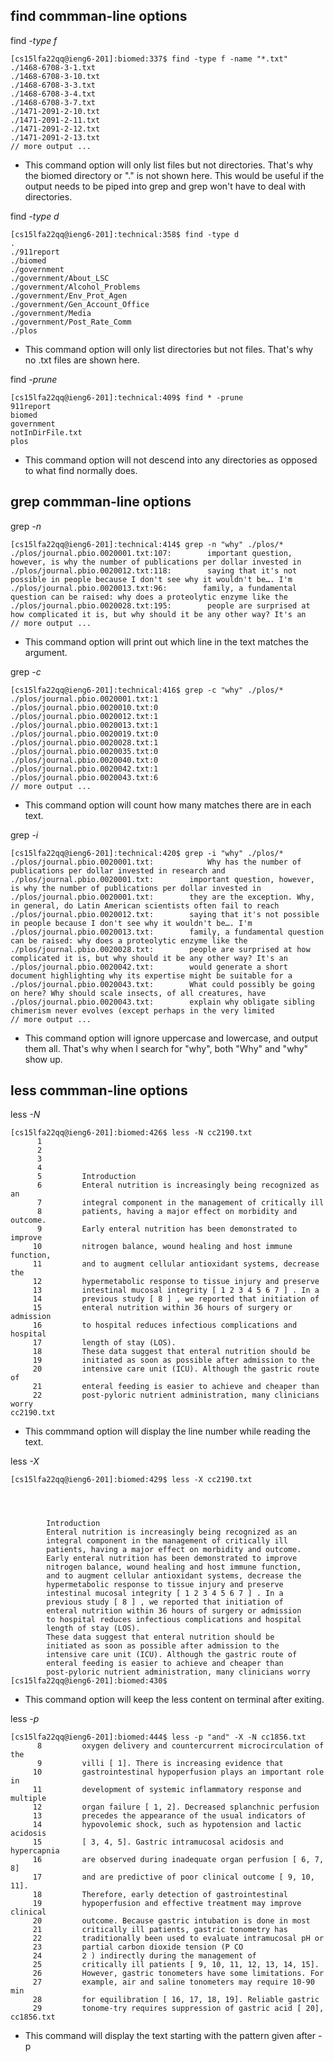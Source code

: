 ## find commman-line options
find *-type f*
```
[cs15lfa22qq@ieng6-201]:biomed:337$ find -type f -name "*.txt"
./1468-6708-3-1.txt
./1468-6708-3-10.txt
./1468-6708-3-3.txt
./1468-6708-3-4.txt
./1468-6708-3-7.txt
./1471-2091-2-10.txt
./1471-2091-2-11.txt
./1471-2091-2-12.txt
./1471-2091-2-13.txt
// more output ...
```
* This command option will only list files but not directories. That's why the biomed directory or "." is not shown here. This would be useful if the output needs to be piped into grep and grep won't have to deal with directories.

find *-type d*
```
[cs15lfa22qq@ieng6-201]:technical:358$ find -type d
.
./911report
./biomed
./government
./government/About_LSC
./government/Alcohol_Problems
./government/Env_Prot_Agen
./government/Gen_Account_Office
./government/Media
./government/Post_Rate_Comm
./plos
```

* This command option will only list directories but not files. That's why no .txt files are shown here.

find *-prune*
```
[cs15lfa22qq@ieng6-201]:technical:409$ find * -prune
911report
biomed
government
notInDirFile.txt
plos
```

* This command option will not descend into any directories as opposed to what find normally does.

## grep commman-line options
grep *-n*
```
[cs15lfa22qq@ieng6-201]:technical:414$ grep -n "why" ./plos/*
./plos/journal.pbio.0020001.txt:107:        important question, however, is why the number of publications per dollar invested in   
./plos/journal.pbio.0020012.txt:118:        saying that it's not possible in people because I don't see why it wouldn't be…. I'm    
./plos/journal.pbio.0020013.txt:96:        family, a fundamental question can be raised: why does a proteolytic enzyme like the     
./plos/journal.pbio.0020028.txt:195:        people are surprised at how complicated it is, but why should it be any other way? It's an
// more output ...
```
* This command option will print out which line in the text matches the argument.

grep *-c*
```
[cs15lfa22qq@ieng6-201]:technical:416$ grep -c "why" ./plos/*
./plos/journal.pbio.0020001.txt:1
./plos/journal.pbio.0020010.txt:0
./plos/journal.pbio.0020012.txt:1
./plos/journal.pbio.0020013.txt:1
./plos/journal.pbio.0020019.txt:0
./plos/journal.pbio.0020028.txt:1
./plos/journal.pbio.0020035.txt:0
./plos/journal.pbio.0020040.txt:0
./plos/journal.pbio.0020042.txt:1
./plos/journal.pbio.0020043.txt:6
// more output ...
```

* This command option will count how many matches there are in each text.

grep *-i*
```
[cs15lfa22qq@ieng6-201]:technical:420$ grep -i "why" ./plos/*
./plos/journal.pbio.0020001.txt:            Why has the number of publications per dollar invested in research and
./plos/journal.pbio.0020001.txt:        important question, however, is why the number of publications per dollar invested in       
./plos/journal.pbio.0020001.txt:        they are the exception. Why, in general, do Latin American scientists often fail to reach   
./plos/journal.pbio.0020012.txt:        saying that it's not possible in people because I don't see why it wouldn't be…. I'm        
./plos/journal.pbio.0020013.txt:        family, a fundamental question can be raised: why does a proteolytic enzyme like the        
./plos/journal.pbio.0020028.txt:        people are surprised at how complicated it is, but why should it be any other way? It's an  
./plos/journal.pbio.0020042.txt:        would generate a short document highlighting why its expertise might be suitable for a      
./plos/journal.pbio.0020043.txt:        What could possibly be going on here? Why should scale insects, of all creatures, have      
./plos/journal.pbio.0020043.txt:        explain why obligate sibling chimerism never evolves (except perhaps in the very limited  
// more output ...
```

* This command option will ignore uppercase and lowercase, and output them all. That's why when I search for "why", both "Why" and "why" show up.

## less commman-line options
less *-N*
```
[cs15lfa22qq@ieng6-201]:biomed:426$ less -N cc2190.txt
      1
      2
      3
      4
      5         Introduction
      6         Enteral nutrition is increasingly being recognized as an
      7         integral component in the management of critically ill
      8         patients, having a major effect on morbidity and outcome.
      9         Early enteral nutrition has been demonstrated to improve
     10         nitrogen balance, wound healing and host immune function,
     11         and to augment cellular antioxidant systems, decrease the
     12         hypermetabolic response to tissue injury and preserve
     13         intestinal mucosal integrity [ 1 2 3 4 5 6 7 ] . In a
     14         previous study [ 8 ] , we reported that initiation of
     15         enteral nutrition within 36 hours of surgery or admission
     16         to hospital reduces infectious complications and hospital
     17         length of stay (LOS).
     18         These data suggest that enteral nutrition should be
     19         initiated as soon as possible after admission to the
     20         intensive care unit (ICU). Although the gastric route of
     21         enteral feeding is easier to achieve and cheaper than
     22         post-pyloric nutrient administration, many clinicians worry
cc2190.txt
```

* This commmand option will display the line number while reading the text.

less *-X*
```
[cs15lfa22qq@ieng6-201]:biomed:429$ less -X cc2190.txt




        Introduction
        Enteral nutrition is increasingly being recognized as an
        integral component in the management of critically ill
        patients, having a major effect on morbidity and outcome.
        Early enteral nutrition has been demonstrated to improve
        nitrogen balance, wound healing and host immune function,
        and to augment cellular antioxidant systems, decrease the
        hypermetabolic response to tissue injury and preserve
        intestinal mucosal integrity [ 1 2 3 4 5 6 7 ] . In a
        previous study [ 8 ] , we reported that initiation of
        enteral nutrition within 36 hours of surgery or admission
        to hospital reduces infectious complications and hospital
        length of stay (LOS).
        These data suggest that enteral nutrition should be
        initiated as soon as possible after admission to the
        intensive care unit (ICU). Although the gastric route of
        enteral feeding is easier to achieve and cheaper than
        post-pyloric nutrient administration, many clinicians worry
[cs15lfa22qq@ieng6-201]:biomed:430$
```
* This command option will keep the less content on terminal after exiting.

less *-p*
```
[cs15lfa22qq@ieng6-201]:biomed:444$ less -p "and" -X -N cc1856.txt
      8         oxygen delivery and countercurrent microcirculation of the
      9         villi [ 1]. There is increasing evidence that
     10         gastrointestinal hypoperfusion plays an important role in
     11         development of systemic inflammatory response and multiple
     12         organ failure [ 1, 2]. Decreased splanchnic perfusion
     13         precedes the appearance of the usual indicators of
     14         hypovolemic shock, such as hypotension and lactic acidosis
     15         [ 3, 4, 5]. Gastric intramucosal acidosis and hypercapnia
     16         are observed during inadequate organ perfusion [ 6, 7, 8]
     17         and are predictive of poor clinical outcome [ 9, 10, 11].
     18         Therefore, early detection of gastrointestinal
     19         hypoperfusion and effective treatment may improve clinical
     20         outcome. Because gastric intubation is done in most
     21         critically ill patients, gastric tonometry has
     22         traditionally been used to evaluate intramucosal pH or
     23         partial carbon dioxide tension (P CO
     24         2 ) indirectly during the management of
     25         critically ill patients [ 9, 10, 11, 12, 13, 14, 15].
     26         However, gastric tonometers have some limitations. For
     27         example, air and saline tonometers may require 10-90 min
     28         for equilibration [ 16, 17, 18, 19]. Reliable gastric
     29         tonome-try requires suppression of gastric acid [ 20],
cc1856.txt
```

* This command will display the text starting with the pattern given after -p